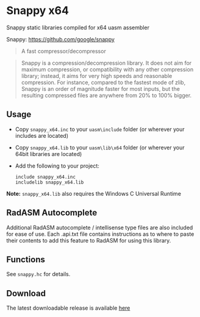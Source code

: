 # Snappy x64

Snappy static libraries compiled for x64 uasm assembler 

Snappy: https://github.com/google/snappy

> A fast compressor/decompressor

> Snappy is a compression/decompression library. It does not aim for maximum compression, or compatibility with any other compression library; instead, it aims for very high speeds and reasonable compression. For instance, compared to the fastest mode of zlib, Snappy is an order of magnitude faster for most inputs, but the resulting compressed files are anywhere from 20% to 100% bigger.

## Usage

* Copy `snappy_x64.inc` to your `uasm\include` folder (or wherever your includes are located)

* Copy `snappy_x64.lib` to your `uasm\lib\x64` folder (or wherever your 64bit libraries are located)

* Add the following to your project:
  
  ```assembly
  include snappy_x64.inc
  includelib snappy_x64.lib
  ```

**Note:** `snappy_x64.lib` also requires the Windows C Universal Runtime

## RadASM Autocomplete

Additional RadASM autocomplete / intellisense type files are also included for ease of use. Each .api.txt file contains instructions as to where to paste their contents to add this feature to RadASM for using this library.

## Functions

See `snappy.hc` for details.

## Download

The latest downloadable release is available [here](https://github.com/mrfearless/libraries/blob/master/releases/Snappy_x64.zip?raw=true)